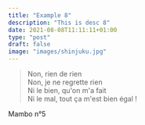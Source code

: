 ```yaml
---
title: "Example 8"
description: "This is desc 8"
date: 2021-08-08T11:11:11+01:00
type: "post"
draft: false
image: "images/shinjuku.jpg"
---
```


> Non, rien de rien  
Non, je ne regrette rien  
Ni le bien, qu'on m'a fait  
Ni le mal, tout ça m'est bien égal !

Mambo n°5